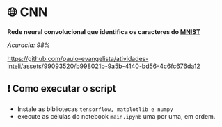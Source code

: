 # 🌐 CNN

**Rede neural convolucional que identifica os caracteres do [MNIST](https://en.wikipedia.org/wiki/MNIST_database)** 

*Ácuracia: 98%*

https://github.com/paulo-evangelista/atividades-inteli/assets/99093520/b998021b-9a5b-4140-bd56-4c6fc676da12

## ❗ Como executar o script

- Instale as bibliotecas `tensorflow, matplotlib e numpy`
- execute as células do notebook `main.ipynb` uma por uma, em ordem.
